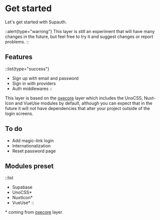 # Get started

Let's get started with Supauth.

::alert{type="warning"}
This layer is still an experiment that will have many changes in the future, but feel free to try it and suggest changes or report problems.
::

## Features

::list{type="success"}
- Sign up with email and password
- Sign in with providers
- Auth middlewares
::

This layer is based on the [oxecore](https://github.com/imlautaro/oxecore) layer which includes the UnoCSS, Nuxt-Icon and VueUse modules by default, although you can expect that in the future it will not have dependencies that alter your project outside of the login screens.

## To do

- Add magic-link login
- Internationalization
- Reset password page

## Modules preset

::list
- Supabase
- UnoCSS\*
- NuxtIcon\*
- VueUse\*
::

\* coming from [oxecore](https://github.com/imlautaro/oxecore) layer.
